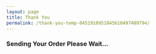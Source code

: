 ```yaml
---
layout: page
title: Thank You
permalink: /thank-you-temp-0451910951845610497409794/
---
```

<div id="loading"><i class="loading fa fa-spinner fa-5x" aria-hidden="true"></i><h3>Sending Your Order Please Wait...</h3></div>
<br><br><br><br><br><br>

<script type="text/javascript">
	submit();

	function getUrlVars() {
	    var vars = {};
	    var parts = window.location.href.replace(/[?&]+([^=&]+)=([^&]*)/gi, function(m,key,value) {
	      vars[key] = value;
	    });
	    return vars;
	}
	function submit () {
		var my_items = JSON.parse(localStorage.getItem("items")) || null;
		if(my_items != null){
			var url = 'https://script.google.com/macros/s/AKfycbxTQ-l3jzBY2-kVpGtDTmLCJutwLI3AIsYfFbVZKVv6cv4UNw-B/exec';
			var xml = new XMLHttpRequest();
			var params = parameters(my_items);
			xml.open('POST',url,true);
			
			xml.responseType = 'json';
			xml.onload = function() {
			      var status = xml.status;
			      if (status == 200) {
			        document.getElementById('loading').innerHTML = thankyou(params,JSON.stringify(xml.response.id));
			      } else {
			        document.getElementById('loading').innerHTML = "<p>Error:</p>";
			      }
			    };
			xml.send(params);
		}else{
			document.getElementById('loading').innerHTML = '<p>Sorry your order has already been submitted. If you are just trying to remove your billing (not including any credit card information) and shipping information <a id="removed" onclick="remove_b_s();">click here</a>.</p>';
		}
	}
	function thankyou (data,id) {
		data = JSON.parse(data);
		var html = '<p>Request# ' + id + '</p>';
		html = html + '<table  class="cart-table-m cart-table"><tbody><tr><th></th><th>Item</th><th>Quantity</th><th>Suggested Donation</th><th>Donation</th></tr>';

		for (var i = 0; i < data.items.length; i++) {
			var amount = 0;
			if(if_cart_donation(data.items[i].donation,"donation") == "donation"){
				amount = Number(data.items[i].suggested_donation) * Number(data.items[i].quantity);
			}

			html= html + '<tr class="cart-table-row"><td>' + '<img class="cart-item-image" src="{{ site.baseurl }}/images/' + data.items[i].image + '"/>' + '</td><td>' + data.items[i].item + '<br>' + data.items[i].use + '</td><td>' + i + '</td><td>$' + (Number(data.items[i].suggested_donation) * Number(data.items[i].quantity)).toFixed(2).toString() + '</td><td>$' + amount.toFixed(2).toString() + "</td></tr>";
		};
		html = html + '<tr><td></td><td></td><td></td><td>$' + data.suggested_total.toFixed(2).toString() + '</td><td>$' + data.total.toFixed(2).toString() + '</td></tr></tbody></table>';

		html = html + '<p>Your billing (not including any credit card information) and shipping information has been saved to this browser to allow for faster checkout next time. If you would like to delete this information <a id="removed" onclick="remove_b_s();">click here</a>.</p>';
		var tmp = localStorage.getItem("after_checkout")) || "";
		html = html + tmp;
		localStorage.removeItem("items");
		localStorage.removeItem("notes");
		localStorage.removeItem("after_checkout");
		return html;
	}
	function remove_b_s(){
		localStorage.removeItem("s_f_name");
		localStorage.removeItem("s_l_name");
		localStorage.removeItem("s_o_name");
		localStorage.removeItem("s_email");
		localStorage.removeItem("s_phone");
		localStorage.removeItem("s_country");
		localStorage.removeItem("s_address_1");
		localStorage.removeItem("s_address_2");
		localStorage.removeItem("s_city");
		localStorage.removeItem("s_state");
		localStorage.removeItem("s_zip");

		localStorage.removeItem("b_f_name");
		localStorage.removeItem("b_l_name");
		localStorage.removeItem("b_o_name");
		localStorage.removeItem("b_email");
		localStorage.removeItem("b_phone");
		localStorage.removeItem("b_country");
		localStorage.removeItem("b_address_1");
		localStorage.removeItem("b_address_2");
		localStorage.removeItem("b_city");
		localStorage.removeItem("b_state");
		localStorage.removeItem("b_zip");

		document.getElementById('removed').innerHTML = "(All information was removed)";
	}
	function if_cart_donation (argument,text) {
		if (argument != "none") {
			return text;
		}else{
			return '';
		};
	}
	function parameters (my_items) {
		var ship = new Object();
		ship.s_f_name = JSON.parse(localStorage.getItem("s_f_name"));
		ship.s_l_name = JSON.parse(localStorage.getItem("s_l_name"));
		ship.s_o_name = JSON.parse(localStorage.getItem("s_o_name"));
		ship.s_email = JSON.parse(localStorage.getItem("s_email"));
		ship.s_phone = JSON.parse(localStorage.getItem("s_phone"));
		ship.s_country = JSON.parse(localStorage.getItem("s_country"));
		ship.s_address_1 = JSON.parse(localStorage.getItem("s_address_1"));
		ship.s_address_2 = JSON.parse(localStorage.getItem("s_address_2"));
		ship.s_city = JSON.parse(localStorage.getItem("s_city"));
		ship.s_state = JSON.parse(localStorage.getItem("s_state"));
		ship.s_zip = JSON.parse(localStorage.getItem("s_zip"));

		var bill = new Object();
		bill.b_f_name = JSON.parse(localStorage.getItem("b_f_name"));
		bill.b_l_name = JSON.parse(localStorage.getItem("b_l_name"));
		bill.b_o_name = JSON.parse(localStorage.getItem("b_o_name"));
		bill.b_email = JSON.parse(localStorage.getItem("b_email"));
		bill.b_phone = JSON.parse(localStorage.getItem("b_phone"));
		bill.b_country = JSON.parse(localStorage.getItem("b_country"));
		bill.b_address_1 = JSON.parse(localStorage.getItem("b_address_1"));
		bill.b_address_2 = JSON.parse(localStorage.getItem("b_address_2"));
		bill.b_city = JSON.parse(localStorage.getItem("b_city"));
		bill.b_state = JSON.parse(localStorage.getItem("b_state"));
		bill.b_zip = JSON.parse(localStorage.getItem("b_zip"));

		var cardNum = getUrlVars()["Card_Number"];

		return JSON.stringify({total : total(my_items) , suggested_total : suggested_total(my_items) , billing : bill , shipping : ship , items : my_items , notes : JSON.parse(localStorage.getItem("notes")), card : cardNum.substr(cardNum.length - 4)});
	}
	function total (items) {
		var amount = 0;
		for (var i = items.length - 1; i >= 0; i--) {
			if (items[i].donation) {
				amount = amount + (Number(items[i].suggested_donation) * Number(items[i].quantity));
			};
		};
		return amount;
	}

	function suggested_total (items) {
		var amount = 0;
		for (var i = items.length - 1; i >= 0; i--) {
			if (items[i].use != "none") {
				amount = amount + (Number(items[i].suggested_donation) * Number(items[i].quantity));
			};
		};
		return amount;
	}
</script>